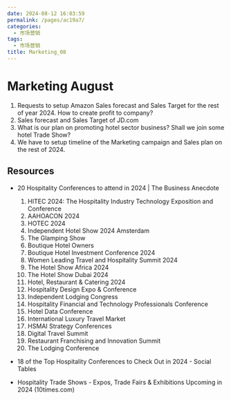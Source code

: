 ```yaml
---
date: 2024-08-12 16:03:59
permalink: /pages/ac19a7/
categories: 
  - 市场营销
tags: 
  - 市场营销
title: Marketing_08
---
```


# Marketing August

1. Requests to setup Amazon Sales forecast and Sales Target for the rest of year 2024. How to create profit to company?
2. Sales forecast and Sales Target of JD.com
3. What is our plan on promoting hotel sector business? Shall we join some hotel Trade Show?
4. We have to setup timeline of the Marketing campaign and Sales plan on the rest of 2024.

## Resources

- 20 Hospitality Conferences to attend in 2024 | The Business Anecdote

  1.  HITEC 2024: The Hospitality Industry Technology Exposition and Conference
  2.  AAHOACON 2024
  3.  HOTEC 2024
  4.  Independent Hotel Show 2024 Amsterdam
  5.  The Glamping Show
  6.  Boutique Hotel Owners
  7.  Boutique Hotel Investment Conference 2024
  8.  Women Leading Travel and Hospitality Summit 2024
  9.  The Hotel Show Africa 2024
  10. The Hotel Show Dubai 2024
  11. Hotel, Restaurant & Catering 2024
  12. Hospitality Design Expo & Conference
  13. Independent Lodging Congress
  14. Hospitality Financial and Technology Professionals Conference
  15. Hotel Data Conference
  16. International Luxury Travel Market
  17. HSMAI Strategy Conferences
  18. Digital Travel Summit
  19. Restaurant Franchising and Innovation Summit
  20. The Lodging Conference

- 18 of the Top Hospitality Conferences to Check Out in 2024 - Social Tables
- Hospitality Trade Shows - Expos, Trade Fairs & Exhibitions Upcoming in 2024 (10times.com)
